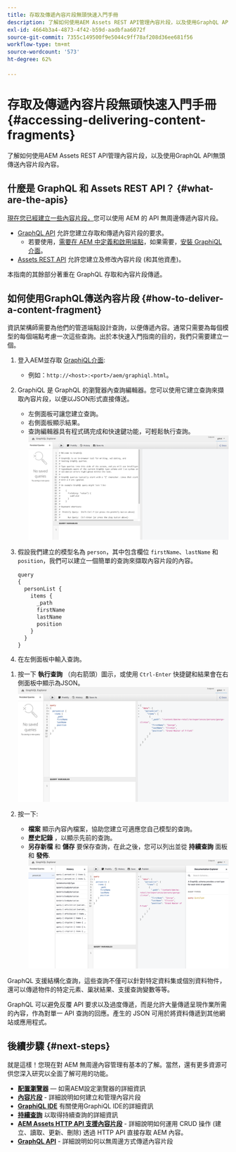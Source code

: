 ```yaml
---
title: 存取及傳遞內容片段無頭快速入門手冊
description: 了解如何使用AEM Assets REST API管理內容片段，以及使用GraphQL API無頭傳送內容片段內容。
exl-id: 4664b3a4-4873-4f42-b59d-aadbfaa6072f
source-git-commit: 7355c149500f9e5044c9ff78af208d36ee681f56
workflow-type: tm+mt
source-wordcount: '573'
ht-degree: 62%

---
```


# 存取及傳遞內容片段無頭快速入門手冊 {#accessing-delivering-content-fragments}

了解如何使用AEM Assets REST API管理內容片段，以及使用GraphQL API無頭傳送內容片段內容。

## 什麼是 GraphQL 和 Assets REST API？ {#what-are-the-apis}

[現在您已經建立一些內容片段，](create-content-fragment.md)您可以使用 AEM 的 API 無周邊傳遞內容片段。

* [GraphQL API](/help/sites-developing/headless/graphql-api/graphql-api-content-fragments.md) 允許您建立存取和傳遞內容片段的要求。
   * 若要使用，[需要在 AEM 中定義和啟用端點](/help/sites-developing/headless/graphql-api/graphql-endpoint.md#enabling-graphql-endpoint)，如果需要，[安裝 GraphiQL 介面](/help/sites-developing/headless/graphql-api/graphql-api-content-fragments.md#installing-graphiql-interface)。
* [Assets REST API](/help/assets/assets-api-content-fragments.md) 允許您建立及修改內容片段 (和其他資產)。

本指南的其餘部分著重在 GraphQL 存取和內容片段傳遞。

## 如何使用GraphQL傳送內容片段 {#how-to-deliver-a-content-fragment}

資訊架構師需要為他們的管道端點設計查詢，以便傳遞內容。通常只需要為每個模型的每個端點考慮一次這些查詢。出於本快速入門指南的目的，我們只需要建立一個。

1. 登入AEM並存取 [GraphiQL介面](/help/sites-developing/headless/graphql-api/graphiql-ide.md):
   * 例如：`http://<host>:<port>/aem/graphiql.html`。

1. GraphiQL 是 GraphQL 的瀏覽器內查詢編輯器。您可以使用它建立查詢來擷取內容片段，以便以JSON形式直接傳送。
   * 左側面板可讓您建立查詢。
   * 右側面板顯示結果。
   * 查詢編輯器具有程式碼完成和快速鍵功能，可輕鬆執行查詢。
      ![GraphiQL 編輯器](assets/graphiql.png)

1. 假設我們建立的模型名為 `person`，其中包含欄位 `firstName`、`lastName` 和 `position`，我們可以建立一個簡單的查詢來擷取內容片段的內容。

   ```text
   query 
   {
     personList {
       items {
         _path
         firstName
         lastName
         position
       }
     }
   }
   ```

1. 在左側面板中輸入查詢。

<!--
   ![GraphiQL query](assets/graphiql-query.png)
-->

1. 按一下 **執行查詢** （向右箭頭）圖示，或使用 `Ctrl-Enter` 快捷鍵和結果會在右側面板中顯示為JSON。
   ![GraphiQL 結果](assets/graphiql-results.png)

1. 按一下:
   * **檔案** 顯示內容內檔案，協助您建立可適應您自己模型的查詢。
   * **歷史記錄** ，以顯示先前的查詢。
   * **另存新檔** 和 **儲存** 要保存查詢，在此之後，您可以列出並從 **持續查詢** 面板和 **發佈**.
      ![GraphiQL 文件](assets/graphiql-documentation.png)

GraphQL 支援結構化查詢，這些查詢不僅可以針對特定資料集或個別資料物件，還可以傳遞物件的特定元素、巢狀結果、支援查詢變數等等。

GraphQL 可以避免反覆 API 要求以及過度傳遞，而是允許大量傳遞呈現作業所需的內容，作為對單一 API 查詢的回應。產生的 JSON 可用於將資料傳遞到其他網站或應用程式。

## 後續步驟 {#next-steps}

就是這樣！您現在對 AEM 無周邊內容管理有基本的了解。當然，還有更多資源可供您深入研究以全面了解可用的功能。

* **[配置瀏覽器](create-configuration.md)**  — 如需AEM設定瀏覽器的詳細資訊
* **[內容片段](/help/assets/content-fragments/content-fragments.md)** - 詳細說明如何建立和管理內容片段
* **[GraphiQL IDE](/help/sites-developing/headless/graphql-api/graphiql-ide.md)** 有關使用GraphiQL IDE的詳細資訊
* **[持續查詢](/help/sites-developing/headless/graphql-api/persisted-queries.md)** 以取得持續查詢的詳細資訊
* **[AEM Assets HTTP API 支援內容片段](/help/assets/assets-api-content-fragments.md)** - 詳細說明如何運用 CRUD 操作 (建立、讀取、更新、刪除) 透過 HTTP API 直接存取 AEM 內容。
* **[GraphQL API](/help/sites-developing/headless/graphql-api/graphql-api-content-fragments.md)** - 詳細說明如何以無周邊方式傳遞內容片段
